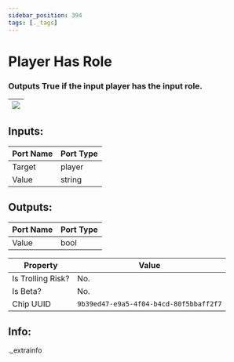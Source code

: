 ```yaml
---
sidebar_position: 394
tags: [._tags]
---
```


# Player Has Role


### Outputs True if the input player has the input role.

| ![](https://images-ext-2.discordapp.net/external/MPmIaQzlEPmgGWlgi-WxBBXt0Bjv_zWPkg1y1f_sy3s/https/www.recroomcircuits.com/image/circuit/absolute-value?width=206&height=108) |
|-----|

## Inputs:
| Port Name | Port Type |
|-----------|-----------|
| Target | player |
| Value | string |

## Outputs:
| Port Name | Port Type |
|-----------|-----------|
| Value | bool | 

| Property  | Value |
|-------------------|-----------|
| Is Trolling Risk? | No. |
| Is Beta? | No. |
| Chip UUID | `9b39ed47-e9a5-4f04-b4cd-80f5bbaff2f7` |

## Info:
._extrainfo